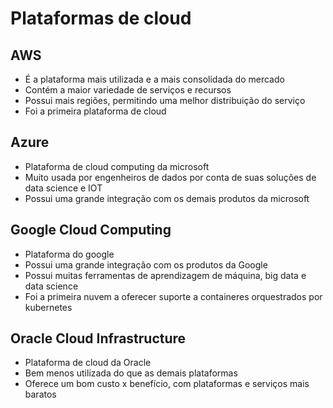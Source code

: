 # Plataformas de cloud

## AWS

- É a plataforma mais utilizada e a mais consolidada do mercado
- Contém a maior variedade de serviços e recursos
- Possui mais regiões, permitindo uma melhor distribuição do serviço
- Foi a primeira plataforma de cloud

## Azure

- Plataforma de cloud computing da microsoft
- Muito usada por engenheiros de dados por conta de suas soluções de data science e IOT
- Possui uma grande integração com os demais produtos da microsoft

## Google Cloud Computing

- Plataforma do google
- Possui uma grande integração com os produtos da Google
- Possui muitas ferramentas de aprendizagem de máquina, big data e data science
- Foi a primeira nuvem a oferecer suporte a containeres orquestrados por kubernetes

## Oracle Cloud Infrastructure

- Plataforma de cloud da Oracle
- Bem menos utilizada do que as demais plataformas
- Oferece um bom custo x benefício, com plataformas e serviços mais baratos

